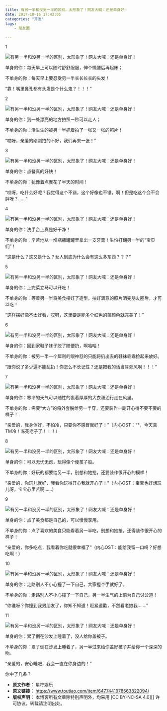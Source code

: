 ```yaml
---
title: 有另一半和没另一半的区别，太形象了！网友大喊：还是单身好！
date: 2017-10-16 17:43:05
categories: "开发"
tags:
	- 朋友圈

---
```


1

![有另一半和没另一半的区别，太形象了！网友大喊：还是单身好！][7JQ7-FJ7N-J2QM.jpg]

单身的你：每天早上可以随时舒舒服服，伸个懒腰后再起床；

不单身的你：每天早上要忍受另一半长长长长的头发！

“靠！嘴里鼻孔都有头发是个什么鬼？！！！”

2

![有另一半和没另一半的区别，太形象了！网友大喊：还是单身好！][RRUV-YNAE-JYVR.jpg]

单身的你：到一处漂亮的地方拍照一秒可以走人；

不单身的你：活生生的被另一半抓着拍了一张又一张的照片！

“哎呀，亲爱的刚刚拍的不好，我们再来一张！”

3

![有另一半和没另一半的区别，太形象了！网友大喊：还是单身好！][QJMV-EQRQ-FMEN.jpg]

单身的你：点餐真的好快！

不单身的你：犹豫着点餐花了半天的时间！

“哎呀，吃什么好呢？我觉得这个不错，这个好像也不错，啊！但是吃这个会不会胖呀？......”

4

![有另一半和没另一半的区别，太形象了！网友大喊：还是单身好！][VIYA-ZVNY-EQZB.jpg]

单身的你：洗手台上真是好干净！

不单身的你：辛苦地从一堆瓶瓶罐罐里拿出一支牙膏！生怕打翻另一半的“宝贝们”！

“这是什么？这又是什么？女人到底为什么会有这么多东西？？？”

5

![有另一半和没另一半的区别，太形象了！网友大喊：还是单身好！][EMVZ-3UJE-ZQJM.jpg]

单身的你：上完菜立马可以开吃！

不单身的你：等着另一半将美食摆好了造型，拍好满意的照片晒完朋友圈后，才可以吃！

“这样摆好像不太好看，哎呀，这里要是能多个红色的菜颜色就完美了！”

6

![有另一半和没另一半的区别，太形象了！网友大喊：还是单身好！][NRYU-YEYM-BEEE.jpg]

单身的你：回到家鞋子袜子脱了随便扔，啊哈哈！

不单身的你：被另一半一个犀利的眼神怼的只能将扔出去的鞋袜乖乖捡起来放好。

“跟你说了多少遍不能乱扔！你怎么不长记性？还是把我的话当耳旁风啊！！！”

7

![有另一半和没另一半的区别，太形象了！网友大喊：还是单身好！][UBUY-VRMR-Y3A2.jpg]

单身的你：寒冷的天气可以随性的裹着厚厚的大衣潇洒行走在风里。

不单身的你：需要“大方”的将外套脱给另一半穿，还要装作一副开心得不要不要的样子！

“亲爱的，我身体好，不怕冷，只要你不感冒就好了！”（内心OST：艹，今天真TM冷！冻死老子了！！！）

8

![有另一半和没另一半的区别，太形象了！网友大喊：还是单身好！][FB7R-EE73-AFVM.jpg]

单身的你：可以无忧无虑，玩得像个傻孩子般。

不单身的你：好玩的都要给另一半，别想和她抢，还要装作很开心的模样！

“亲爱的，你玩儿就好，我看你玩得开心我就开心了！”（内心OST：宝宝也好想玩儿呀，宝宝心里苦啊......）

9

![有另一半和没另一半的区别，太形象了！网友大喊：还是单身好！][BBFB-QMMZ-ENZF.jpg]

单身的你：点了美食都是自己的，可以慢慢享用。

不单身的你：点了喜欢的美食只能看着另一半吃，别想和她抢，还得装作很开心的样子！

“亲爱的，你多吃点，我看着你吃就很幸福了”（内心OST：能给我留一口吗？好想吃啊！）

10

![有另一半和没另一半的区别，太形象了！网友大喊：还是单身好！][2E7Z-6JQF-67FQ.jpg]

单身的你：走路别人不小心撞了一下自己，大家握个手就好了。

不单身的你：走路别人不小心撞了一下自己，另一半生气的上前为自己讨公道！

“你谁呀？你撞到我男朋友了，你知不知道！赶紧道歉，不然看老娘我.......”

11

![有另一半和没另一半的区别，太形象了！网友大喊：还是单身好！][NR7B-BAJM-VAQY.jpg]

单身的你：累了倒在沙发上睡着了，没人给你盖被子。

不单身的你：累了倒在沙发上睡着了，另一半过来给你盖好被子并给你一个深深的吻。

“亲爱的，安心睡吧，我会一直在你身边的！”

你中了几条？


[7JQ7-FJ7N-J2QM.jpg]: /pro/os/crawler/7JQ7-FJ7N-J2QM.jpg
[RRUV-YNAE-JYVR.jpg]: /pro/os/crawler/RRUV-YNAE-JYVR.jpg
[QJMV-EQRQ-FMEN.jpg]: /pro/os/crawler/QJMV-EQRQ-FMEN.jpg
[VIYA-ZVNY-EQZB.jpg]: /pro/os/crawler/VIYA-ZVNY-EQZB.jpg
[EMVZ-3UJE-ZQJM.jpg]: /pro/os/crawler/EMVZ-3UJE-ZQJM.jpg
[NRYU-YEYM-BEEE.jpg]: /pro/os/crawler/NRYU-YEYM-BEEE.jpg
[UBUY-VRMR-Y3A2.jpg]: /pro/os/crawler/UBUY-VRMR-Y3A2.jpg
[FB7R-EE73-AFVM.jpg]: /pro/os/crawler/FB7R-EE73-AFVM.jpg
[BBFB-QMMZ-ENZF.jpg]: /pro/os/crawler/BBFB-QMMZ-ENZF.jpg
[2E7Z-6JQF-67FQ.jpg]: /pro/os/crawler/2E7Z-6JQF-67FQ.jpg
[NR7B-BAJM-VAQY.jpg]: /pro/os/crawler/NR7B-BAJM-VAQY.jpg
 *  **原文作者：** 星柠娱乐
 *  **原文链接：** https://www.toutiao.com/item/6477441978563822094/
 *  **版权声明：** 本博客所有文章除特别声明外，均采用 [CC BY-NC-SA 4.0][] 许可协议。转载请注明出处。